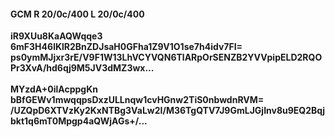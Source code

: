 #### GCM R 20/0c/400 L 20/0c/400
**iR9XUu8KaAQWqqe3**<br/>**6mF3H46lKlR2BnZDJsaH0GFha1Z9V1O1se7h4idv7FI=**<br/>**ps0ymMJjxr3rE/V9F1W13LhVCYVQN6TlARpOrSENZB2YVVpipELD2RQOPr3XvA/hd6qj9M5JV3dMZ3wx...**<br/><br/>
**MYzdA+0ilAcppgKn**<br/>**bBfGEWv1mwqqpsDxzULLnqw1cvHGnw2TiS0nbwdnRVM=**<br/>**/UZQpD6XTVzKy2KxNTBg3VaLw2I/M36TgQTV7J9GmLJGjInv8u9EQ2Bqjbkt1q6mT0Mpgp4aQWjAGs+/...**